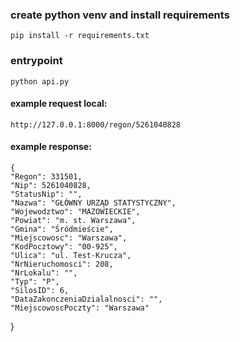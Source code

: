 ### create python venv and install requirements
    pip install -r requirements.txt
### entrypoint
    python api.py

#### example request local: 
    http://127.0.0.1:8000/regon/5261040828

#### example response:
    {
	"Regon": 331501,
	"Nip": 5261040828,
	"StatusNip": "",
	"Nazwa": "GŁÓWNY URZĄD STATYSTYCZNY",
	"Wojewodztwo": "MAZOWIECKIE",
	"Powiat": "m. st. Warszawa",
	"Gmina": "Śródmieście",
	"Miejscowosc": "Warszawa",
	"KodPocztowy": "00-925",
	"Ulica": "ul. Test-Krucza",
	"NrNieruchomosci": 208,
	"NrLokalu": "",
	"Typ": "P",
	"SilosID": 6,
	"DataZakonczeniaDzialalnosci": "",
	"MiejscowoscPoczty": "Warszawa"
}
